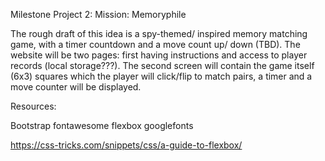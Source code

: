 Milestone Project 2: Mission: Memoryphile

The rough draft of this idea is a spy-themed/ inspired memory matching game, with a timer countdown and a move count up/ down (TBD).
The website will be two pages: first having instructions and access to player records (local storage???). The second screen will contain 
the game itself (6x3) squares which the player will click/flip to match pairs, a timer and a move counter will be displayed. 



Resources:

Bootstrap
fontawesome
flexbox
googlefonts

https://css-tricks.com/snippets/css/a-guide-to-flexbox/
